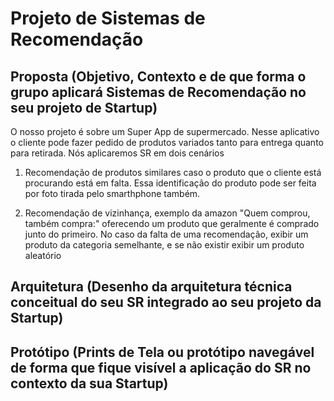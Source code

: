 # Projeto de Sistemas de Recomendação

## Proposta (Objetivo, Contexto e de que forma o grupo aplicará Sistemas de Recomendação no seu projeto de Startup)

O nosso projeto é sobre um Super App de supermercado. Nesse aplicativo o cliente pode fazer pedido de produtos variados tanto para entrega quanto para retirada.
Nós aplicaremos SR em dois cenários

1. Recomendação de produtos similares caso o produto que o cliente está procurando está em falta. Essa identificação do produto pode ser feita por foto tirada pelo smarthphone também.

2. Recomendação de vizinhança, exemplo da amazon "Quem comprou, também compra:" oferecendo um produto que geralmente é comprado junto do primeiro. No caso da falta de uma recomendação, exibir um produto da categoria semelhante, e se não existir exibir um produto aleatório

## Arquitetura (Desenho da arquitetura técnica conceitual do seu SR integrado ao seu projeto da Startup)

## Protótipo (Prints de Tela ou protótipo navegável de forma que fique visível a aplicação do SR no contexto da sua Startup)
